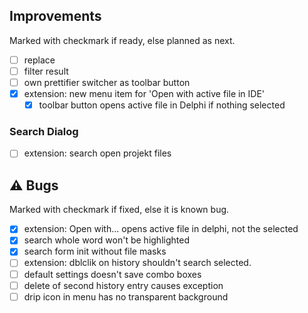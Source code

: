 <!--

Version:     v3.3.0-beta
PrevVersion: v3.2.0-beta

Help Formatting:
https://docs.github.com/en/get-started/writing-on-github/getting-started-with-writing-and-formatting-on-github/basic-writing-and-formatting-syntax, 
https://github.com/ikatyang/emoji-cheat-sheet/blob/master/README.md)

### :mag: Search Dialog
# + new feature
# + new feature
 
### :warning: Bug Fixes
#* bug

# TODO
# - Change Readme.md 
# - Change Deploy-Description.md 
# - Change file and product version in every projects for ALL CONFIGURATION!
# - Commit and push all changes
# - Run deploy script by pushing Ctrl+Shift+T in VSCode
-->

## Improvements 
Marked with checkmark if ready, else planned as next.
- [ ] replace 
- [ ] filter result
- [ ] own prettifier switcher as toolbar button
- [x] extension: new menu item for 'Open with active file in IDE'
    - [x] toolbar button opens active file in Delphi if nothing selected
<!-- #### :mag: Search Dialog -->

### Search Dialog
- [ ] extension: search open projekt files

## :warning: Bugs 
Marked with checkmark if fixed, else it is known bug.
- [x] extension: Open with... opens active file in delphi, not the selected
- [x] search whole word won't be highlighted 
- [x] search form init without file masks
- [ ] extension: dblclik on history shouldn't search selected.
- [ ] default settings doesn't save combo boxes
- [ ] delete of second history entry causes exception 
- [ ] drip icon in menu has no transparent background

